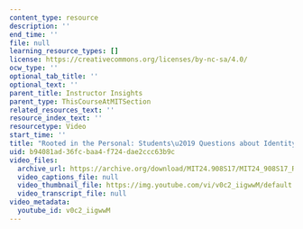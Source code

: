 ```yaml
---
content_type: resource
description: ''
end_time: ''
file: null
learning_resource_types: []
license: https://creativecommons.org/licenses/by-nc-sa/4.0/
ocw_type: ''
optional_tab_title: ''
optional_text: ''
parent_title: Instructor Insights
parent_type: ThisCourseAtMITSection
related_resources_text: ''
resource_index_text: ''
resourcetype: Video
start_time: ''
title: "Rooted in the Personal: Students\u2019 Questions about Identity (Creole)"
uid: b94081ad-36fc-baa4-f724-dae2ccc63b9c
video_files:
  archive_url: https://archive.org/download/MIT24.908S17/MIT24_908S17_Rooted_in_Personal_Creole_300k.mp4
  video_captions_file: null
  video_thumbnail_file: https://img.youtube.com/vi/v0c2_iigwwM/default.jpg
  video_transcript_file: null
video_metadata:
  youtube_id: v0c2_iigwwM
---
```

